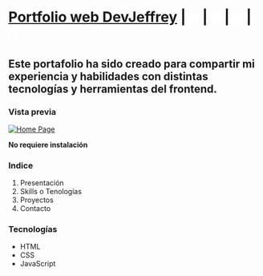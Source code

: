 # [Portfolio web DevJeffrey](https://portfolio-devjeffrey.netlify.app/) | [<img src="/Assets/instagram.svg" width="20" heigth="20">](https://www.instagram.com/devjeffrey/) | [<img src="/Assets/youtube.svg" width="20" heigth="20">](www.youtube.com/@JeffreyMorgan-devxpersonal/) | [<img src="/Assets/linkedin.svg" width="20" heigth="20">](https://www.linkedin.com/in/dev-jeffrey/) | [<img src="/Assets/github.svg" width="20" heigth="20">](https://github.com/MADDOG25)

## Este portafolio ha sido creado para compartir mi experiencia y habilidades con distintas tecnologías y herramientas del frontend.

### Vista previa
[![Home Page](https://i.postimg.cc/qBj4Y0gP/Captura-de-pantalla-2023-12-14-17-25-28.png)](https://portfolio-devjeffrey.netlify.app/)

**No requiere instalación**

### **Indice**

1. Presentación
2. Skills o Tenologías
3. Proyectos
4. Contacto

### **Tecnologías**

- HTML
- CSS
- JavaScript